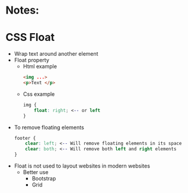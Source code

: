 # Notes: 

# CSS Float
* Wrap text around another element
* Float property
    * Html example
        ```html
        <img ...>
        <p>Text </p>
        ```
    * Css example
        ```css
        img {
            float: right; <-- or left
        }
        ```
* To remove floating elements
    ```css
    footer {
        clear: left; <-- Will remove floating elements in its space
        clear: both; <-- Will remove both left and right elements 
    }
    ```
* Float is not used to layout websites in modern websites
    * Better use
        * Bootstrap
        * Grid